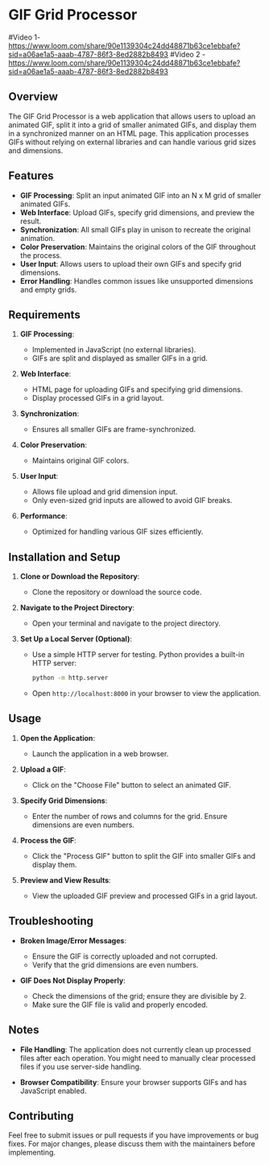 # GIF Grid Processor
#Video 1- https://www.loom.com/share/90e1139304c24dd48871b63ce1ebbafe?sid=a06ae1a5-aaab-4787-86f3-8ed2882b8493
#Video 2 - https://www.loom.com/share/90e1139304c24dd48871b63ce1ebbafe?sid=a06ae1a5-aaab-4787-86f3-8ed2882b8493

## Overview

The GIF Grid Processor is a web application that allows users to upload an animated GIF, split it into a grid of smaller animated GIFs, and display them in a synchronized manner on an HTML page. This application processes GIFs without relying on external libraries and can handle various grid sizes and dimensions.

## Features

- **GIF Processing**: Split an input animated GIF into an N x M grid of smaller animated GIFs.
- **Web Interface**: Upload GIFs, specify grid dimensions, and preview the result.
- **Synchronization**: All small GIFs play in unison to recreate the original animation.
- **Color Preservation**: Maintains the original colors of the GIF throughout the process.
- **User Input**: Allows users to upload their own GIFs and specify grid dimensions.
- **Error Handling**: Handles common issues like unsupported dimensions and empty grids.

## Requirements

1. **GIF Processing**:
   - Implemented in JavaScript (no external libraries).
   - GIFs are split and displayed as smaller GIFs in a grid.

2. **Web Interface**:
   - HTML page for uploading GIFs and specifying grid dimensions.
   - Display processed GIFs in a grid layout.

3. **Synchronization**:
   - Ensures all smaller GIFs are frame-synchronized.

4. **Color Preservation**:
   - Maintains original GIF colors.

5. **User Input**:
   - Allows file upload and grid dimension input.
   - Only even-sized grid inputs are allowed to avoid GIF breaks.

6. **Performance**:
   - Optimized for handling various GIF sizes efficiently.

## Installation and Setup

1. **Clone or Download the Repository**:
   - Clone the repository or download the source code.

2. **Navigate to the Project Directory**:
   - Open your terminal and navigate to the project directory.

3. **Set Up a Local Server (Optional)**:
   - Use a simple HTTP server for testing. Python provides a built-in HTTP server:
     ```bash
     python -m http.server
     ```
   - Open `http://localhost:8000` in your browser to view the application.

## Usage

1. **Open the Application**:
   - Launch the application in a web browser.

2. **Upload a GIF**:
   - Click on the "Choose File" button to select an animated GIF.

3. **Specify Grid Dimensions**:
   - Enter the number of rows and columns for the grid. Ensure dimensions are even numbers.

4. **Process the GIF**:
   - Click the "Process GIF" button to split the GIF into smaller GIFs and display them.

5. **Preview and View Results**:
   - View the uploaded GIF preview and processed GIFs in a grid layout.

## Troubleshooting

- **Broken Image/Error Messages**:
  - Ensure the GIF is correctly uploaded and not corrupted.
  - Verify that the grid dimensions are even numbers.

- **GIF Does Not Display Properly**:
  - Check the dimensions of the grid; ensure they are divisible by 2.
  - Make sure the GIF file is valid and properly encoded.

## Notes

- **File Handling**: The application does not currently clean up processed files after each operation. You might need to manually clear processed files if you use server-side handling.

- **Browser Compatibility**: Ensure your browser supports GIFs and has JavaScript enabled.

## Contributing

Feel free to submit issues or pull requests if you have improvements or bug fixes. For major changes, please discuss them with the maintainers before implementing.
